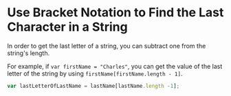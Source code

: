 # Use Bracket Notation to Find the Last Character in a String
In order to get the last letter of a string, you can subtract one from the string's length.

For example, if `var firstName = "Charles"`, you can get the value of the last letter of the string by using `firstName[firstName.length - 1]`.

```javascript
var lastLetterOfLastName = lastName[lastName.length -1];
```
